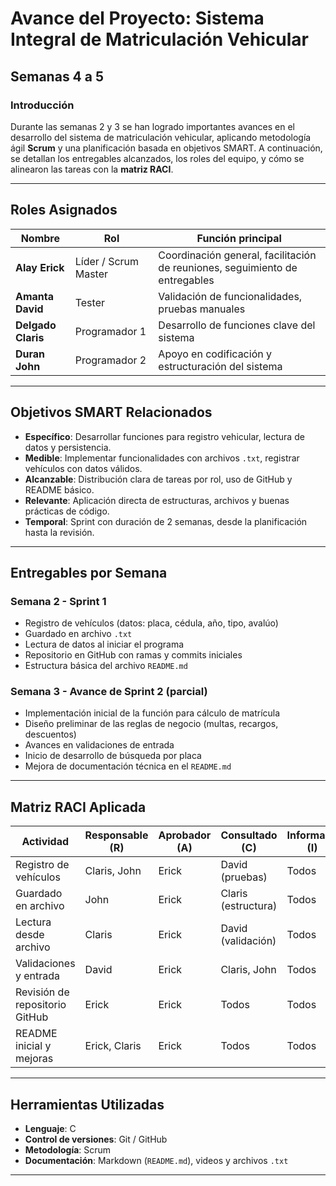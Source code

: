 # Avance del Proyecto: Sistema Integral de Matriculación Vehicular

## Semanas 4 a 5

### Introducción

Durante las semanas 2 y 3 se han logrado importantes avances en el desarrollo del sistema de matriculación vehicular, aplicando metodología ágil **Scrum** y una planificación basada en objetivos SMART. A continuación, se detallan los entregables alcanzados, los roles del equipo, y cómo se alinearon las tareas con la **matriz RACI**.

---

## Roles Asignados

| Nombre           | Rol           | Función principal |
|------------------|----------------|--------------------|
| **Alay Erick**   | Líder / Scrum Master | Coordinación general, facilitación de reuniones, seguimiento de entregables |
| **Amanta David** | Tester         | Validación de funcionalidades, pruebas manuales |
| **Delgado Claris** | Programador 1 | Desarrollo de funciones clave del sistema |
| **Duran John**   | Programador 2 | Apoyo en codificación y estructuración del sistema |

---

## Objetivos SMART Relacionados

- **Específico**: Desarrollar funciones para registro vehicular, lectura de datos y persistencia.
- **Medible**: Implementar funcionalidades con archivos `.txt`, registrar vehículos con datos válidos.
- **Alcanzable**: Distribución clara de tareas por rol, uso de GitHub y README básico.
- **Relevante**: Aplicación directa de estructuras, archivos y buenas prácticas de código.
- **Temporal**: Sprint con duración de 2 semanas, desde la planificación hasta la revisión.

---

## Entregables por Semana

### Semana 2 - Sprint 1

- Registro de vehículos (datos: placa, cédula, año, tipo, avalúo)
- Guardado en archivo `.txt`
- Lectura de datos al iniciar el programa
- Repositorio en GitHub con ramas y commits iniciales
- Estructura básica del archivo `README.md`

### Semana 3 - Avance de Sprint 2 (parcial)

- Implementación inicial de la función para cálculo de matrícula
- Diseño preliminar de las reglas de negocio (multas, recargos, descuentos)
- Avances en validaciones de entrada
- Inicio de desarrollo de búsqueda por placa
- Mejora de documentación técnica en el `README.md`

---

## Matriz RACI Aplicada

| Actividad                       | Responsable (R)     | Aprobador (A)      | Consultado (C)       | Informado (I)        |
|--------------------------------|----------------------|---------------------|------------------------|-----------------------|
| Registro de vehículos          | Claris, John         | Erick               | David (pruebas)        | Todos                 |
| Guardado en archivo            | John                 | Erick               | Claris (estructura)    | Todos                 |
| Lectura desde archivo          | Claris               | Erick               | David (validación)     | Todos                 |
| Validaciones y entrada         | David                | Erick               | Claris, John           | Todos                 |
| Revisión de repositorio GitHub | Erick                | Erick               | Todos                  | Todos                 |
| README inicial y mejoras       | Erick, Claris        | Erick               | Todos                  | Todos                 |

---

## Herramientas Utilizadas

- **Lenguaje**: C
- **Control de versiones**: Git / GitHub
- **Metodología**: Scrum
- **Documentación**: Markdown (`README.md`), videos y archivos `.txt`

---

